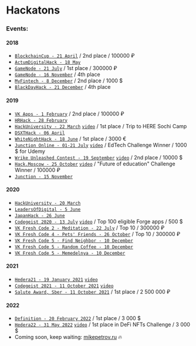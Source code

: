 # Hackatons

### Events:

#### 2018
* [```BlockchainCup - 21 April```](BlockchainCup%20-%2021%20April%202018) / 2nd place / 100000 ₽
* [```ActumDigitalHack - 18 May```](ActumDigitalHack%20-%2018%20May%202018)
* [```GameNode - 21 July```](GameNode%20-%2021%20July%202018) / 1st place / 300000 ₽
* [```GameNode - 16 November```](GameNode%20-%2016%20November%202018) / 4th place
* [```MyFintech - 8 December```](MyFintech%20-%208%20December%202018) / 2nd place / 1000 $
* [```BlackDayHack - 21 December```](BlackDayHack%20-%2021%20December%202018) / 4th place

#### 2019
* [```VK Apps - 1 February```](VK%20Apps%20-%201%20February%202019) / 2nd place / 100000 ₽
* [```HRHack - 28 February```](HRHack%20-%2028%20February%202019)
* [```HackUniversity - 22 March```](HackUniversity%20-%2022%20March%202019) [`video`](https://www.youtube.com/watch?v=FpiUkTz9mwY) / 1st place / Trip to HERE Sochi Camp
* [```DSXTHack - 06 April```](DSXTHack%20-%2006%20April%202019)
* [```WhiteNightHack - 18 June```](WhiteNightHack%20-%2018%20June%202019) / 1st place / 3000 €
* [```Junction Online - 01-21 July```](https://junction.hackerearth.com/ru/#themes) [`video`](https://www.youtube.com/watch?v=rrSsB3vSe9I) / EdTech Challenge Winner / 1000 $ for Udemy
* [```Wrike Unleashed Contest - 19 September```](https://apptractor.ru/info/conferences/work-unleashed.html) [`video`](https://www.youtube.com/watch?v=sDp3kBjSKNg) / 2nd place / 10000 $
* [```Hack.Moscow - 25 October```](Hack.Moscow%20-%2025%20October%202019) [`video`](https://www.youtube.com/watch?v=EFAjPKv1UYg) / "Future of education" Challenge Winner / 100000 ₽
* [```Junction - 15 November```](Junction%20-%2015%20November%202019)

#### 2020
* [```HackUniversity - 20 March```](HackUniversity%20-%2020%20March%202020)
* [```LeadersOfDigital - 5 June```](LeadersOfDigital%20-%205%20June%202020)
* [```JapanHack - 26 June```](JapanHack%20-%2026%20June%202020)
* [```Сodegeist 2020 - 13 July```](Сodegeist%202020%20-%2013%20July%202020) [`video`](https://youtu.be/U8VzeWDZSUE) / Top 100 eligible Forge apps / 500 $
* [```VK Fresh Code 2 - Meditation - 22 July```](VK%20Fresh%20Code%202%20-%20Meditation%20-%2022%20July) / Top 10 / 300000 ₽
* [```VK Fresh Code 4 - Pets' Friends - 26 October```](VK%20Fresh%20Code%204%20-%20Pets'%20Friends%20-%2026%20October) / Top 10 / 300000 ₽
* [```VK Fresh Code 5 - Find Neighbor - 10 December```](VK%20Fresh%20Code%205%20-%20Find%20Neighbor%20-%2010%20December)
* [```VK Fresh Code 5 - Random Coffee - 10 December```](VK%20Fresh%20Code%205%20-%20Random%20Coffee%20-%2010%20December)
* [```VK Fresh Code 5 - Memedelnya - 10 December```](VK%20Fresh%20Code%205%20-%20Memedelnya%20-%2010%20December)

#### 2021
* [```Hedera21 - 19 January 2021```](Hedera21%20-%2019%20January%202021) [`video`](https://youtu.be/GaFMhTmqg_0)
* [```Codegeist 2021 - 11 October 2021```](Codegeist%202021%20-%2011%20October%202021) [`video`](https://youtu.be/Sj-JLrFhwa0)
* [```Salute Award, Sber - 11 October 2021```](Salute%20Award,%20Sber%20-%2011%20October%202021) / 1st place / 2 500 000 ₽

#### 2022
* [```Definition - 20 February 2022```](Definition%20-%2020%20February%202022) / 1st place / 3 000 $
* [```Hedera22 - 31 May 2022```](Hedera22%20-%2031%20May%202022) [`video`](https://youtu.be/UIglhf8lvA4) / 1st place in DeFi NFTs Challenge / 3 000 $
* Coming soon, keep waiting: [mikepetrov.ru](https://mikepetrov.ru/) 🔥
